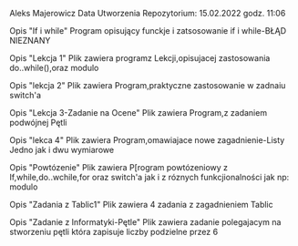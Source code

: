 Aleks Majerowicz 
Data Utworzenia Repozytorium: 15.02.2022 godz. 11:06

Opis "If i while"
	Program opisujący funckje i zatsosowanie if i while-BŁĄD NIEZNANY

Opis "Lekcja 1"
	Plik zawiera programz Lekcji,opisujacej zastosowania do..while(),oraz modulo

Opis "lekcja 2"
	Plik zawiera Program,praktyczne zastosowanie w zadnaiu switch'a

Opis "Lekcja 3-Zadanie na Ocene"
	Plik zawiera Program,z zadaniem podwójnej Pętli

Opis "lekca 4"
	Plik zawiera Program,omawiajace nowe zagadnienie-Listy Jedno jak i dwu wymiarowe

Opis "Powtózenie"
	Plik zawiera P[rogram powtózeniowy z If,while,do..wchile,for oraz switch'a jak i z róznych funkcjionalności jak np: modulo

Opis "Zadania z Tablic1"
	Plik zawiera 4 zadania z zagadnieniem Tablic

Opis "Zadanie z Informatyki-Pętle"
	Plik zawiera zadanie polegajacym na stworzeniu pętli która zapisuje liczby podzielne przez 6
